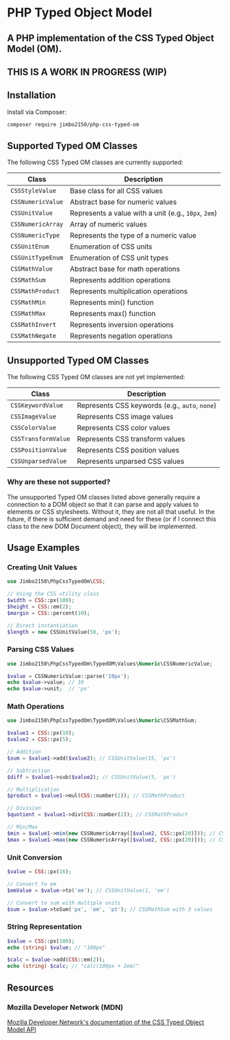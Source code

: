 # PHP Typed Object Model

## A PHP implementation of the CSS Typed Object Model (OM).

## THIS IS A WORK IN PROGRESS (WIP)

## Installation

Install via Composer:

```bash
composer require jimbo2150/php-css-typed-om
```

## Supported Typed OM Classes

The following CSS Typed OM classes are currently supported:

| Class | Description |
|-------|-------------|
| `CSSStyleValue` | Base class for all CSS values |
| `CSSNumericValue` | Abstract base for numeric values |
| `CSSUnitValue` | Represents a value with a unit (e.g., `10px`, `2em`) |
| `CSSNumericArray` | Array of numeric values |
| `CSSNumericType` | Represents the type of a numeric value |
| `CSSUnitEnum` | Enumeration of CSS units |
| `CSSUnitTypeEnum` | Enumeration of CSS unit types |
| `CSSMathValue` | Abstract base for math operations |
| `CSSMathSum` | Represents addition operations |
| `CSSMathProduct` | Represents multiplication operations |
| `CSSMathMin` | Represents min() function |
| `CSSMathMax` | Represents max() function |
| `CSSMathInvert` | Represents inversion operations |
| `CSSMathNegate` | Represents negation operations |

## Unsupported Typed OM Classes

The following CSS Typed OM classes are not yet implemented:

| Class | Description |
|-------|-------------|
| `CSSKeywordValue` | Represents CSS keywords (e.g., `auto`, `none`) |
| `CSSImageValue` | Represents CSS image values |
| `CSSColorValue` | Represents CSS color values |
| `CSSTransformValue` | Represents CSS transform values |
| `CSSPositionValue` | Represents CSS position values |
| `CSSUnparsedValue` | Represents unparsed CSS values |

### Why are these not supported?
The unsupported Typed OM classes listed above generally require a connection to a DOM object so that it can parse
and apply values to elements or CSS stylesheets. Without it, they are not all that useful. In the future, if there
is sufficient demand and need for these (or if I connect this class to the new DOM Document object), they will be
implemented.

## Usage Examples

### Creating Unit Values

```php
use Jimbo2150\PhpCssTypedOm\CSS;

// Using the CSS utility class
$width = CSS::px(100);
$height = CSS::em(2);
$margin = CSS::percent(10);

// Direct instantiation
$length = new CSSUnitValue(50, 'px');
```

### Parsing CSS Values

```php
use Jimbo2150\PhpCssTypedOm\TypedOM\Values\Numeric\CSSNumericValue;

$value = CSSNumericValue::parse('10px');
echo $value->value; // 10
echo $value->unit;  // 'px'
```

### Math Operations

```php
use Jimbo2150\PhpCssTypedOm\TypedOM\Values\Numeric\CSSMathSum;

$value1 = CSS::px(10);
$value2 = CSS::px(5);

// Addition
$sum = $value1->add($value2); // CSSUnitValue(15, 'px')

// Subtraction
$diff = $value1->sub($value2); // CSSUnitValue(5, 'px')

// Multiplication
$product = $value1->mul(CSS::number(2)); // CSSMathProduct

// Division
$quotient = $value1->div(CSS::number(2)); // CSSMathProduct

// Min/Max
$min = $value1->min(new CSSNumericArray([$value2, CSS::px(20)])); // CSSMathMin
$max = $value1->max(new CSSNumericArray([$value2, CSS::px(20)])); // CSSMathMax
```

### Unit Conversion

```php
$value = CSS::px(16);

// Convert to em
$emValue = $value->to('em'); // CSSUnitValue(1, 'em')

// Convert to sum with multiple units
$sum = $value->toSum('px', 'em', 'pt'); // CSSMathSum with 3 values
```

### String Representation

```php
$value = CSS::px(100);
echo (string) $value; // "100px"

$calc = $value->add(CSS::em(2));
echo (string) $calc; // "calc(100px + 2em)"
```

## Resources

### Mozilla Developer Network (MDN)
[Mozilla Developer Network's documentation of the CSS Typed Object Model API](https://developer.mozilla.org/en-US/docs/Web/API/CSS_Typed_OM_API)
